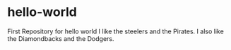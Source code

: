# hello-world
First Repository for hello world
I like the steelers and the Pirates.
I also like the Diamondbacks and the Dodgers.
